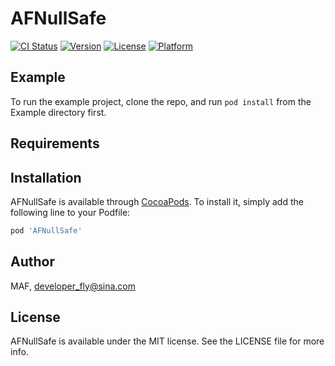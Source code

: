 # AFNullSafe

[![CI Status](https://img.shields.io/travis/MAF/AFNullSafe.svg?style=flat)](https://travis-ci.org/MAF/AFNullSafe)
[![Version](https://img.shields.io/cocoapods/v/AFNullSafe.svg?style=flat)](https://cocoapods.org/pods/AFNullSafe)
[![License](https://img.shields.io/cocoapods/l/AFNullSafe.svg?style=flat)](https://cocoapods.org/pods/AFNullSafe)
[![Platform](https://img.shields.io/cocoapods/p/AFNullSafe.svg?style=flat)](https://cocoapods.org/pods/AFNullSafe)

## Example

To run the example project, clone the repo, and run `pod install` from the Example directory first.

## Requirements

## Installation

AFNullSafe is available through [CocoaPods](https://cocoapods.org). To install
it, simply add the following line to your Podfile:

```ruby
pod 'AFNullSafe'
```

## Author

MAF, developer_fly@sina.com

## License

AFNullSafe is available under the MIT license. See the LICENSE file for more info.
